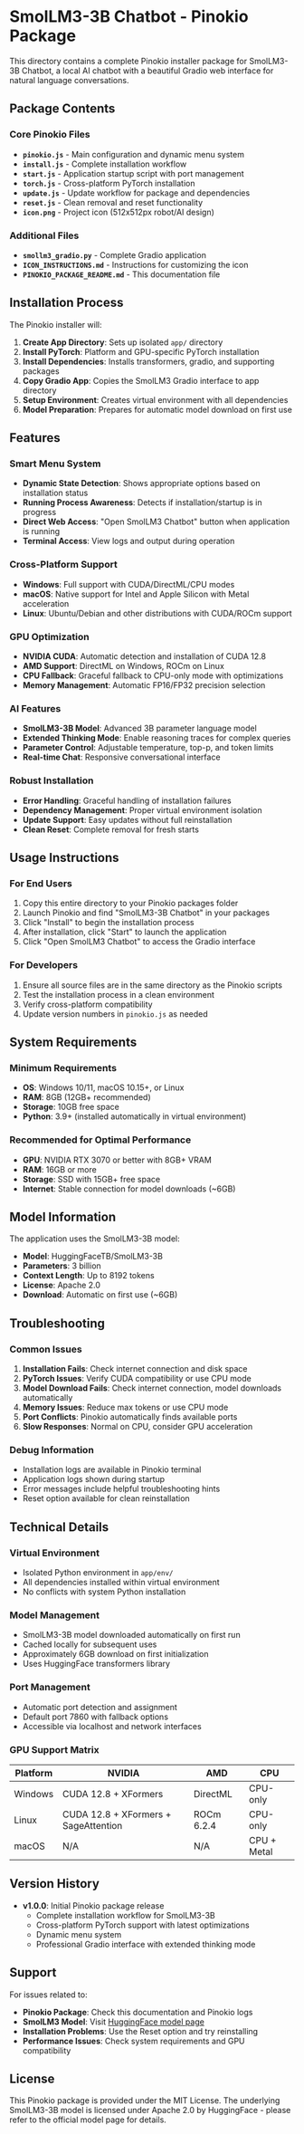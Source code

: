 # SmolLM3-3B Chatbot - Pinokio Package

This directory contains a complete Pinokio installer package for SmolLM3-3B Chatbot, a local AI chatbot with a beautiful Gradio web interface for natural language conversations.

## Package Contents

### Core Pinokio Files
- **`pinokio.js`** - Main configuration and dynamic menu system
- **`install.js`** - Complete installation workflow
- **`start.js`** - Application startup script with port management
- **`torch.js`** - Cross-platform PyTorch installation
- **`update.js`** - Update workflow for package and dependencies
- **`reset.js`** - Clean removal and reset functionality
- **`icon.png`** - Project icon (512x512px robot/AI design)

### Additional Files
- **`smollm3_gradio.py`** - Complete Gradio application
- **`ICON_INSTRUCTIONS.md`** - Instructions for customizing the icon
- **`PINOKIO_PACKAGE_README.md`** - This documentation file

## Installation Process

The Pinokio installer will:

1. **Create App Directory**: Sets up isolated `app/` directory
2. **Install PyTorch**: Platform and GPU-specific PyTorch installation
3. **Install Dependencies**: Installs transformers, gradio, and supporting packages
4. **Copy Gradio App**: Copies the SmolLM3 Gradio interface to app directory
5. **Setup Environment**: Creates virtual environment with all dependencies
6. **Model Preparation**: Prepares for automatic model download on first use

## Features

### Smart Menu System
- **Dynamic State Detection**: Shows appropriate options based on installation status
- **Running Process Awareness**: Detects if installation/startup is in progress
- **Direct Web Access**: "Open SmolLM3 Chatbot" button when application is running
- **Terminal Access**: View logs and output during operation

### Cross-Platform Support
- **Windows**: Full support with CUDA/DirectML/CPU modes
- **macOS**: Native support for Intel and Apple Silicon with Metal acceleration
- **Linux**: Ubuntu/Debian and other distributions with CUDA/ROCm support

### GPU Optimization
- **NVIDIA CUDA**: Automatic detection and installation of CUDA 12.8
- **AMD Support**: DirectML on Windows, ROCm on Linux
- **CPU Fallback**: Graceful fallback to CPU-only mode with optimizations
- **Memory Management**: Automatic FP16/FP32 precision selection

### AI Features
- **SmolLM3-3B Model**: Advanced 3B parameter language model
- **Extended Thinking Mode**: Enable reasoning traces for complex queries
- **Parameter Control**: Adjustable temperature, top-p, and token limits
- **Real-time Chat**: Responsive conversational interface

### Robust Installation
- **Error Handling**: Graceful handling of installation failures
- **Dependency Management**: Proper virtual environment isolation
- **Update Support**: Easy updates without full reinstallation
- **Clean Reset**: Complete removal for fresh starts

## Usage Instructions

### For End Users
1. Copy this entire directory to your Pinokio packages folder
2. Launch Pinokio and find "SmolLM3-3B Chatbot" in your packages
3. Click "Install" to begin the installation process
4. After installation, click "Start" to launch the application
5. Click "Open SmolLM3 Chatbot" to access the Gradio interface

### For Developers
1. Ensure all source files are in the same directory as the Pinokio scripts
2. Test the installation process in a clean environment
3. Verify cross-platform compatibility
4. Update version numbers in `pinokio.js` as needed

## System Requirements

### Minimum Requirements
- **OS**: Windows 10/11, macOS 10.15+, or Linux
- **RAM**: 8GB (12GB+ recommended)
- **Storage**: 10GB free space
- **Python**: 3.9+ (installed automatically in virtual environment)

### Recommended for Optimal Performance
- **GPU**: NVIDIA RTX 3070 or better with 8GB+ VRAM
- **RAM**: 16GB or more
- **Storage**: SSD with 15GB+ free space
- **Internet**: Stable connection for model downloads (~6GB)

## Model Information

The application uses the SmolLM3-3B model:
- **Model**: HuggingFaceTB/SmolLM3-3B
- **Parameters**: 3 billion
- **Context Length**: Up to 8192 tokens
- **License**: Apache 2.0
- **Download**: Automatic on first use (~6GB)

## Troubleshooting

### Common Issues
1. **Installation Fails**: Check internet connection and disk space
2. **PyTorch Issues**: Verify CUDA compatibility or use CPU mode
3. **Model Download Fails**: Check internet connection, model downloads automatically
4. **Memory Issues**: Reduce max tokens or use CPU mode
5. **Port Conflicts**: Pinokio automatically finds available ports
6. **Slow Responses**: Normal on CPU, consider GPU acceleration

### Debug Information
- Installation logs are available in Pinokio terminal
- Application logs shown during startup
- Error messages include helpful troubleshooting hints
- Reset option available for clean reinstallation

## Technical Details

### Virtual Environment
- Isolated Python environment in `app/env/`
- All dependencies installed within virtual environment
- No conflicts with system Python installation

### Model Management
- SmolLM3-3B model downloaded automatically on first run
- Cached locally for subsequent uses
- Approximately 6GB download on first initialization
- Uses HuggingFace transformers library

### Port Management
- Automatic port detection and assignment
- Default port 7860 with fallback options
- Accessible via localhost and network interfaces

### GPU Support Matrix

| Platform | NVIDIA | AMD | CPU |
|----------|--------|-----|-----|
| Windows | CUDA 12.8 + XFormers | DirectML | CPU-only |
| Linux | CUDA 12.8 + XFormers + SageAttention | ROCm 6.2.4 | CPU-only |
| macOS | N/A | N/A | CPU + Metal |

## Version History

- **v1.0.0**: Initial Pinokio package release
  - Complete installation workflow for SmolLM3-3B
  - Cross-platform PyTorch support with latest optimizations
  - Dynamic menu system
  - Professional Gradio interface with extended thinking mode

## Support

For issues related to:
- **Pinokio Package**: Check this documentation and Pinokio logs
- **SmolLM3 Model**: Visit [HuggingFace model page](https://huggingface.co/HuggingFaceTB/SmolLM3-3B)
- **Installation Problems**: Use the Reset option and try reinstalling
- **Performance Issues**: Check system requirements and GPU compatibility

## License

This Pinokio package is provided under the MIT License. The underlying SmolLM3-3B model is licensed under Apache 2.0 by HuggingFace - please refer to the official model page for details.